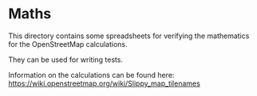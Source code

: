 # Maths

This directory contains some spreadsheets for verifying the mathematics for the OpenStreetMap calculations.

They can be used for writing tests.

Information on the calculations can be found here: <https://wiki.openstreetmap.org/wiki/Slippy_map_tilenames>
